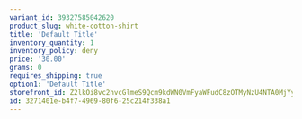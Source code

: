 ```yaml
---
variant_id: 39327585042620
product_slug: white-cotton-shirt
title: 'Default Title'
inventory_quantity: 1
inventory_policy: deny
price: '30.00'
grams: 0
requires_shipping: true
option1: 'Default Title'
storefront_id: Z2lkOi8vc2hvcGlmeS9Qcm9kdWN0VmFyaWFudC8zOTMyNzU4NTA0MjYyMA==
id: 3271401e-b4f7-4969-80f6-25c214f338a1
---
```

